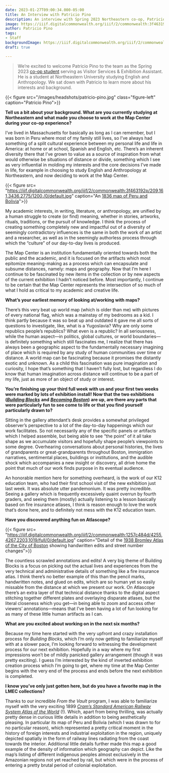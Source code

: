 ```yaml
---
date: 2023-01-27T09:00:34.000-05:00
title: An Interview with Patricio Pino
description: An interview with Spring 2023 Northeastern co-op, Patricio Pino
image: https://iiif.digitalcommonwealth.org/iiif/2/commonwealth:3f463192p/210,163,2354,1680/full/0/default.jpg
author: Patricio Pino
tags:
- Staff
backgroundImage: https://iiif.digitalcommonwealth.org/iiif/2/commonwealth:3f463192p/210,163,2354,1680/full/0/default.jpg
draft: true

---
```

> We’re excited to welcome Patricio Pino to the team as the Spring 2023 [co-op student](https://careers.northeastern.edu/cooperative-education/) serving as Visitor Services & Exhibition Assistant. He is a student at Northeastern University studying English and Anthropology. We sat down with Patricio to learn more about his interests and background.

{{< figure src="/images/headshots/patricio-pino.jpg" class="figure-left" caption="Patricio Pino">}}

**Tell us a bit about your background. What are you currently studying at Northeastern and what made you choose to work at the Map Center during your co-op experience?**

I’ve lived in Massachusetts for basically as long as I can remember, but I was born in Peru where most of my family still lives, so I’ve always had something of a split cultural experience between my personal life and life in America: at home or at school, Spanish and English, etc. There’s an inherent diversity there that I’ve grown to value as a source of inspiration from what would otherwise be situations of distance or divide, something which I see as very influential in molding my interests and the core decisions I’ve made in life, for example in choosing to study English and Anthropology at Northeastern, and now deciding to work at the Map Center.

{{< figure src= "https://iiif.digitalcommonwealth.org/iiif/2/commonwealth:3f463192p/209,161,3436,2775/1200,/0/default.jpg"  caption="An [1836 map of Peru and Bolivia](https://collections.leventhalmap.org/search/commonwealth:3f463191d)">}}

My academic interests, in writing, literature, or anthropology, are unified by a human struggle to create (or find) meaning, whether in stories, artworks, rituals, traditions, or the pursuit of knowledge. I think the process of creating something completely new and impactful out of a diversity of seemingly contradictory influences is the same in both the work of an artist and a researcher, as well as in the seemingly authorless process through which the “culture” of our day-to-day lives is produced.

The Map Center is an institution fundamentally oriented towards both the public and the academic, and it is focused on the artifacts which most epitomize meaning-making as a process which can encapsulate and subsume distances, namely: maps and geography. Now that I’m here I continue to be fascinated by new items in the collection or by new aspects of the current exhibition I hadn’t noticed before. Most importantly, I continue to be certain that the Map Center represents the intersection of so much of what I hold as critical to my academic and creative life.

**What’s your earliest memory of looking at/working with maps?**

There’s this very beat up world map (which is older than me) with pictures of every national flag, which was a mainstay of my bedrooms as a kid. I think partly because it was so beat up and outdated it gave me all sorts of questions to investigate, like, what is a Yugoslavia? Why are only some republics people’s republics? What even is a republic? In all seriousness, while the human aspect—in politics, global cultures, or world boundaries—is definitely something which still fascinates me, I realize that there has always been a geographic aspect to the fundamentally necessary imagining of place which is required by any study of human communities over time or distance. A world map can be fascinating because it promises the distantly exotic and unknown. As a child this fascination was pure imagination and curiosity, I hope that’s something that I haven’t fully lost, but regardless I do know that human imagination across distance will continue to be a part of my life, just as more of an object of study or interest.

**You’re finishing up your third full week with us and your first two weeks were marked by lots of exhibition install! Now that the two exhibitions (**[**_Building Blocks_**](https://www.leventhalmap.org/exhibitions/#rotating-exhibition) **and** [**_Becoming Boston_**](https://www.leventhalmap.org/exhibitions/#permanent-exhibition)**) are up, are there any parts that were particularly fun to see come to life or that you find yourself particularly drawn to?**

Sitting in the gallery attendant’s desk provides a somewhat privileged observer’s perspective to a lot of the day-to-day happenings which our work facilitates. So not necessarily any of the specific panels or artifacts which I helped assemble, but being able to see “the point” of it all take shape as we accumulate visitors and hopefully shape people’s viewpoints to some degree. Overhearing conversations about personal histories, the lives of grandparents or great-grandparents throughout Boston, immigration narratives, sentimental places, buildings or institutions, and the audible shock which accompanies a new insight or discovery, all drive home the point that much of our work finds purpose in its eventual audience.

An honorable mention here for something overheard, is the work of our K12 education team, who had their first school visit of the new exhibition just last week. It was absolute utter pandemonium. It was pretty incredible. Seeing a gallery which is frequently excessively quaint overrun by fourth graders, and seeing them (mostly) actually listening to a lesson basically based on fire insurance atlases, I think is reason enough to love the work that’s done here, and to definitely not mess with the K12 education team.

**Have you discovered anything fun on Atlascope?**

{{< figure src= "https://iiif.digitalcommonwealth.org/iiif/2/commonwealth:1257c484d/4255,4267,2203,1019/full/0/default.jpg" caption="Detail of the [1938 Bromley Atlas of the City of Boston](https://collections.leventhalmap.org/search/commonwealth:1257c4834) showing handwritten edits and street number changes">}}

The countless scrawled annotations and edits! A very big theme of Building Blocks is a focus on picking out the actual lives and experiences from the very technical and administrative details of something like a fire insurance atlas. I think there’s no better example of this than the pencil marks, handwritten notes, and glued on edits, which are so human yet so easily missable from the distance at which we present our work. On Atlascope there’s an extra layer of that technical distance thanks to the digital aspect stitching together different plates and overlaying disparate atlases, but the literal closeness which you get—in being able to zoom and access other viewers’ annotations—means that I’ve been having a lot of fun looking for as many of these little human artifacts as I can.

**What are you excited about working on in the next six months?**

Because my time here started with the very upfront and crazy installation process for _Building Blocks,_ which I’m only now getting to familiarize myself with at a slower pace, I’m looking forward to witnessing the development process for our next exhibition. Hopefully in a way where my first impressions won’t be of mildly panicked gallery arrangement (though it was pretty exciting). I guess I’m interested by the kind of inverted exhibition creation process which I’m going to get, where my time at the Map Center begins with the very end of the process and ends before the next exhibition is completed.

**I know you’ve only just gotten here, but do you have a favorite map in the LMEC collections?**

Thanks to our incredible _From the Vault_ program, I was able to familiarize myself with the very exciting 1899 [_Cram’s Standard American Railway System Atlas of the World_](https://bpl.bibliocommons.com/v2/record/S75C4501635) (!). Which, apart from being thrilling, was actually pretty dense in curious little details in addition to being aesthetically pleasing. In particular its map of Peru and Bolivia (which I was drawn to for no particular reason), which represented a pretty critical moment in the history of foreign interests and industrial exploitation in the region, uniquely depicted spatially in the form of railway lines radiating from the coast towards the interior. Additional little details further made this map a good example of the density of information which geography can depict. Like the map’s listing of different indigenous peoples almost exclusively in the Amazonian regions not yet reached by rail, but which were in the process of entering a pretty brutal period of colonial exploitation.